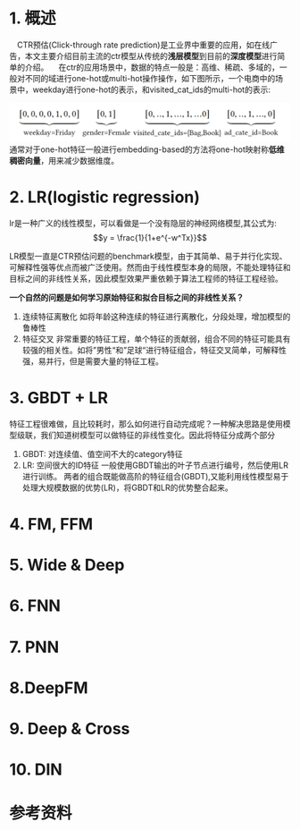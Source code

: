 # 1. 概述
&emsp;CTR预估(Click-through rate prediction)是工业界中重要的应用，如在线广告，本文主要介绍目前主流的ctr模型从传统的**浅层模型**到目前的**深度模型**进行简单的介绍。
&emsp;在ctr的应用场景中，数据的特点一般是：高维、稀疏、多域的，一般对不同的域进行one-hot或multi-hot操作操作，如下图所示，一个电商中的场景中，weekday进行one-hot的表示，和visited_cat_ids的multi-hot的表示:

![data](resource/data.png)
通常对于one-hot特征一般进行embedding-based的方法将one-hot映射称**低维稠密向量**，用来减少数据维度。


# 2. LR(logistic regression)
lr是一种广义的线性模型，可以看做是一个没有隐层的神经网络模型,其公式为:
$$y = \frac{1}{1+e^{-w^Tx}}$$

LR模型一直是CTR预估问题的benchmark模型，由于其简单、易于并行化实现、可解释性强等优点而被广泛使用。然而由于线性模型本身的局限，不能处理特征和目标之间的非线性关系，因此模型效果严重依赖于算法工程师的特征工程经验。

**一个自然的问题是如何学习原始特征和拟合目标之间的非线性关系？**

1. 连续特征离散化
   如将年龄这种连续的特征进行离散化，分段处理，增加模型的鲁棒性
2. 特征交叉
   非常重要的特征工程，单个特征的贡献弱，组合不同的特征可能具有较强的相关性。如将”男性“和”足球“进行特征组合，特征交叉简单，可解释性强，易并行，但是需要大量的特征工程。

# 3. GBDT + LR 
特征工程很难做，且比较耗时，那么如何进行自动完成呢？一种解决思路是使用模型级联，我们知道树模型可以做特征的非线性变化。因此将特征分成两个部分
1. GBDT: 对连续值、值空间不大的category特征
2. LR: 空间很大的ID特征
一般使用GBDT输出的叶子节点进行编号，然后使用LR进行训练。
两者的组合既能做高阶的特征组合(GBDT),又能利用线性模型易于处理大规模数据的优势(LR)，将GBDT和LR的优势整合起来。

# 4. FM, FFM

# 5. Wide & Deep

# 6. FNN

# 7. PNN

# 8.DeepFM

# 9. Deep & Cross

# 10. DIN

# 参考资料





